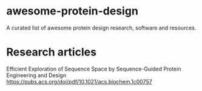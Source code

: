# awesome-protein-design
A curated list of awesome protein design research, software and resources.

# Research articles
Efficient Exploration of Sequence Space by Sequence-Guided Protein Engineering and Design
https://pubs.acs.org/doi/pdf/10.1021/acs.biochem.1c00757

